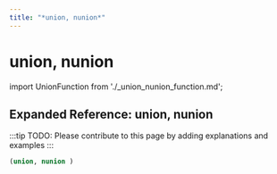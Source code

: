 ```yaml
---
title: "*union, nunion*"
---
```


# union, nunion

import UnionFunction from './_union_nunion_function.md';

<UnionFunction />

## Expanded Reference: union, nunion

:::tip
TODO: Please contribute to this page by adding explanations and examples
:::

```lisp
(union, nunion )
```
